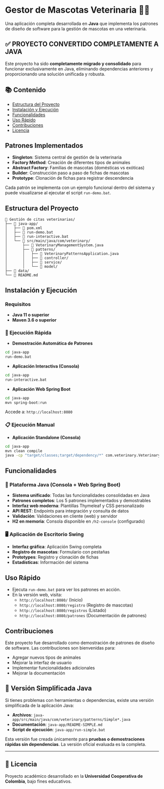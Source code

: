 # Gestor de Mascotas Veterinaria 🐶🐱

Una aplicación completa desarrollada en **Java** que implementa los patrones de diseño de software para la gestión de mascotas en una veterinaria.

## ✅ PROYECTO CONVERTIDO COMPLETAMENTE A JAVA

Este proyecto ha sido **completamente migrado y consolidado** para funcionar exclusivamente en Java, eliminando dependencias anteriores y proporcionando una solución unificada y robusta.

## 📚 Contenido
- [Estructura del Proyecto](#estructura-del-proyecto)
- [Instalación y Ejecución](#instalación-y-ejecución)
- [Funcionalidades](#funcionalidades)
- [Uso Rápido](#uso-rapido)
- [Contribuciones](#contribuciones)
- [Licencia](#licencia)

## Patrones Implementados

- **Singleton**: Sistema central de gestión de la veterinaria
- **Factory Method**: Creación de diferentes tipos de animales
- **Abstract Factory**: Familias de mascotas (domésticas vs exóticas)
- **Builder**: Construcción paso a paso de fichas de mascotas
- **Prototype**: Clonación de fichas para registrar descendencia

Cada patrón se implementa con un ejemplo funcional dentro del sistema y puede visualizarse al ejecutar el script `run-demo.bat`.

## Estructura del Proyecto

```
📁 Gestión de citas veterinarias/
├── 📁 java-app/
│   ├── 📄 pom.xml
│   ├── 📄 run-demo.bat
│   ├── 📄 run-interactive.bat
│   └── 📁 src/main/java/com/veterinary/
│       ├── 📄 VeterinaryManagementSystem.java
│       ├── 📁 patterns/
│       │   ├── 📄 VeterinaryPatternsApplication.java
│       │   ├── 📁 controller/
│       │   ├── 📁 service/
│       │   └── 📁 model/
├── 📁 data/
└── 📄 README.md
```

## Instalación y Ejecución

### Requisitos
- **Java 11 o superior**
- **Maven 3.6 o superior**

### 🚀 Ejecución Rápida

- **Demostración Automática de Patrones**
```bash
cd java-app
run-demo.bat
```

- **Aplicación Interactiva (Consola)**
```bash
cd java-app
run-interactive.bat
```

- **Aplicación Web Spring Boot**
```bash
cd java-app
mvn spring-boot:run
```
Accede a: `http://localhost:8080`

### 📋 Ejecución Manual

- **Aplicación Standalone (Consola)**
```bash
cd java-app
mvn clean compile
java -cp "target/classes;target/dependency/*" com.veterinary.VeterinaryManagementSystem
```

## Funcionalidades

### 🎯 Plataforma Java (Consola + Web Spring Boot)
- **Sistema unificado**: Todas las funcionalidades consolidadas en Java
- **Patrones completos**: Los 5 patrones implementados y demostrables
- **Interfaz web moderna**: Plantillas Thymeleaf y CSS personalizado
- **API REST**: Endpoints para integración y consulta de datos
- **Validación**: Validaciones en cliente (web) y servidor
- **H2 en memoria**: Consola disponible en `/h2-console` (configurado)

### 🖥️ Aplicación de Escritorio Swing
- **Interfaz gráfica**: Aplicación Swing completa
- **Registro de mascotas**: Formulario con pestañas
- **Prototypes**: Registro y clonación de fichas
- **Estadísticas**: Información del sistema

## Uso Rápido
- Ejecuta `run-demo.bat` para ver los patrones en acción.
- En la versión web, visita:
  - `http://localhost:8080/` (Inicio)
  - `http://localhost:8080/registro` (Registro de mascotas)
  - `http://localhost:8080/registros` (Listado)
  - `http://localhost:8080/patrones` (Documentación de patrones)

## Contribuciones

Este proyecto fue desarrollado como demostración de patrones de diseño de software. Las contribuciones son bienvenidas para:
- Agregar nuevos tipos de animales
- Mejorar la interfaz de usuario
- Implementar funcionalidades adicionales
- Mejorar la documentación

## 🔧 Versión Simplificada Java

Si tienes problemas con herramientas o dependencias, existe una versión simplificada de la aplicación Java:

- **Archivos**: `java-app/src/main/java/com/veterinary/patterns/Simple*.java`
- **Documentación**: `java-app/README-SIMPLE.md`
- **Script de ejecución**: `java-app/run-simple.bat`

Esta versión fue creada únicamente para **pruebas o demostraciones rápidas sin dependencias**. La versión oficial evaluada es la completa.

---

## 🧾 Licencia

Proyecto académico desarrollado en la **Universidad Cooperativa de Colombia**, bajo fines educativos.

